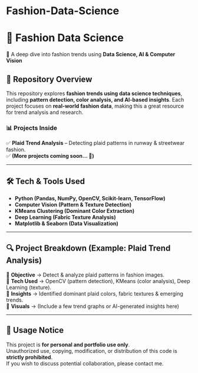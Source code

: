 # Fashion-Data-Science

# 👗 Fashion Data Science  
🚀 A deep dive into fashion trends using **Data Science, AI & Computer Vision**  

## 📂 Repository Overview  
This repository explores **fashion trends using data science techniques**, including **pattern detection, color analysis, and AI-based insights**. Each project focuses on **real-world fashion data**, making this a great resource for trend analysis and research.  

### 📊 **Projects Inside**  
✅ **Plaid Trend Analysis** – Detecting plaid patterns in runway & streetwear fashion.  
✅ **(More projects coming soon... 👀)**  

---

## 🛠 **Tech & Tools Used**  
- **Python (Pandas, NumPy, OpenCV, Scikit-learn, TensorFlow)**  
- **Computer Vision (Pattern & Texture Detection)**  
- **KMeans Clustering (Dominant Color Extraction)**  
- **Deep Learning (Fabric Texture Analysis)**  
- **Matplotlib & Seaborn (Data Visualization)**  

---

## 🔍 **Project Breakdown (Example: Plaid Trend Analysis)**  
📌 **Objective** → Detect & analyze plaid patterns in fashion images.  
📌 **Tech Used** → OpenCV (pattern detection), KMeans (color analysis), Deep Learning (texture).  
📌 **Insights** → Identified dominant plaid colors, fabric textures & emerging trends.  
📌 **Visuals** → (Include a few trend graphs or AI-generated insights here)  

---

## 🚨 **Usage Notice**  
This project is **for personal and portfolio use only**.  
Unauthorized use, copying, modification, or distribution of this code is **strictly prohibited**.  
If you wish to discuss potential collaboration, please contact me.  
